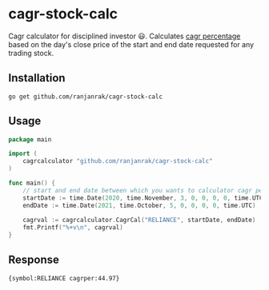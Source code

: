 # cagr-stock-calc
Cagr calculator for disciplined investor :smiley:. Calculates [cagr percentage](https://en.wikipedia.org/wiki/Compound_annual_growth_rate#Formula) based on the day's close price of the start and end date requested for any trading stock.

## Installation
```
go get github.com/ranjanrak/cagr-stock-calc
```
## Usage
```go
package main

import (
    cagrcalculator "github.com/ranjanrak/cagr-stock-calc"
)

func main() {
    // start and end date between which you wants to calculator cagr percentage
    startDate := time.Date(2020, time.November, 3, 0, 0, 0, 0, time.UTC)
    endDate := time.Date(2021, time.October, 5, 0, 0, 0, 0, time.UTC)
    
    cagrval := cagrcalculator.CagrCal("RELIANCE", startDate, endDate)
    fmt.Printf("%+v\n", cagrval)
}
```

## Response
```
{symbol:RELIANCE cagrper:44.97}
```
